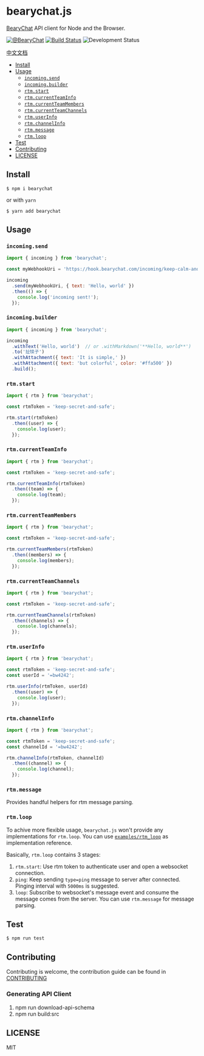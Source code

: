 # bearychat.js

[BearyChat][] API client for Node and the Browser.

[![@BearyChat](http://openapi.beary.chat/badge.svg)](http://openapi.beary.chat/join)
[![Build Status](https://travis-ci.org/bearyinnovative/bearychat.js.svg)](https://travis-ci.org/bearyinnovative/bearychat.js)
![Development Status](https://img.shields.io/badge/status-WIP-yellow.svg?style=flat-square)

[BearyChat]: https://bearychat.com

[中文文档](./README_CN.md)

<!-- toc -->

- [Install](#install)
- [Usage](#usage)
  * [`incoming.send`](#incomingsend)
  * [`incoming.builder`](#incomingbuilder)
  * [`rtm.start`](#rtmstart)
  * [`rtm.currentTeamInfo`](#rtmcurrentteaminfo)
  * [`rtm.currentTeamMembers`](#rtmcurrentteammembers)
  * [`rtm.currentTeamChannels`](#rtmcurrentteamchannels)
  * [`rtm.userInfo`](#rtmuserinfo)
  * [`rtm.channelInfo`](#rtmchannelinfo)
  * [`rtm.message`](#rtmmessage)
  * [`rtm.loop`](#rtmloop)
- [Test](#test)
- [Contributing](#contributing)
- [LICENSE](#license)

<!-- tocstop -->

## Install

```
$ npm i bearychat
```

or with `yarn`

```
$ yarn add bearychat
```

## Usage

### `incoming.send`

```javascript
import { incoming } from 'bearychat';

const myWebhookUri = 'https://hook.bearychat.com/incoming/keep-calm-and-pusing';

incoming
  .send(myWebhookUri, { text: 'Hello, world' })
  .then(() => {
    console.log('incoming sent!');
  });
```

### `incoming.builder`

```javascript
import { incoming } from 'bearychat';

incoming
  .withText('Hello, world')  // or .withMarkdown('**Hello, world**')
  .to('扯犊子')
  .withAttachment({ text: 'It is simple,' })
  .withAttachment({ text: 'but colorful', color: '#ffa500' })
  .build();
```

### `rtm.start`

```javascript
import { rtm } from 'bearychat';

const rtmToken = 'keep-secret-and-safe';

rtm.start(rtmToken)
  .then((user) => {
    console.log(user);
  });
```

### `rtm.currentTeamInfo`

```javascript
import { rtm } from 'bearychat';

const rtmToken = 'keep-secret-and-safe';

rtm.currentTeamInfo(rtmToken)
  .then((team) => {
    console.log(team);
  });
```

### `rtm.currentTeamMembers`

```javascript
import { rtm } from 'bearychat';

const rtmToken = 'keep-secret-and-safe';

rtm.currentTeamMembers(rtmToken)
  .then((members) => {
    console.log(members);
  });
```

### `rtm.currentTeamChannels`

```javascript
import { rtm } from 'bearychat';

const rtmToken = 'keep-secret-and-safe';

rtm.currentTeamChannels(rtmToken)
  .then((channels) => {
    console.log(channels);
  });
```

### `rtm.userInfo`

```javascript
import { rtm } from 'bearychat';

const rtmToken = 'keep-secret-and-safe';
const userId = '=bw4242';

rtm.userInfo(rtmToken, userId)
  .then((user) => {
    console.log(user);
  });
```

### `rtm.channelInfo`

```javascript
import { rtm } from 'bearychat';

const rtmToken = 'keep-secret-and-safe';
const channelId = '=bw4242';

rtm.channelInfo(rtmToken, channelId)
  .then((channel) => {
    console.log(channel);
  });
```

### `rtm.message`

Provides handful helpers for rtm message parsing.

### `rtm.loop`

To achive more flexible usage, `bearychat.js` won't provide any implementations
for `rtm.loop`. You can use [`examples/rtm_loop`](./examples/rtm_loop) as
implementation reference.

Basically, `rtm.loop` contains 3 stages:

1. `rtm.start`: Use rtm token to authenticate user and open a websocket
connection.
2. `ping`: Keep sending `type=ping` message to server after connected. Pinging
interval with `5000ms` is suggested.
3. `loop`: Subscribe to websocket's message event and consume the message comes
from the server. You can use `rtm.message` for message parsing.

## Test

```
$ npm run test
```

## Contributing

Contributing is welcome, the contribution guide can be found in [CONTRIBUTING][]

[CONTRIBUTING]: ./CONTRIBUTING.md


### Generating API Client

1. npm run download-api-schema
2. npm run build:src

## LICENSE

MIT
